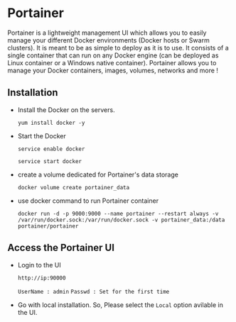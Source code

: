 # Portainer

Portainer is a lightweight management UI which allows you to easily manage your different Docker environments (Docker hosts or Swarm clusters). 
It is meant to be as simple to deploy as it is to use. It consists of a single container that can run on any Docker engine 
(can be deployed as Linux container or a Windows native container). Portainer allows you to manage your Docker containers, images, volumes, networks and more !


## Installation

- Install the Docker on the servers.

    `yum install docker -y`
    
- Start the Docker 

    `service enable docker`
   
    `service start docker`
    
- create a volume dedicated for Portainer's data storage

    `docker volume create portainer_data`
    
- use docker command to run Portainer container

    `docker run -d -p 9000:9000 --name portainer --restart always -v /var/run/docker.sock:/var/run/docker.sock -v portainer_data:/data portainer/portainer`
    
    
## Access the Portainer UI

- Login to the UI

    `http://ip:90000`
    
    `UserName : admin`
    `Passwd : Set for the first time`
    
 
- Go with local installation. So, Please select the `Local` option avilable in the UI.
